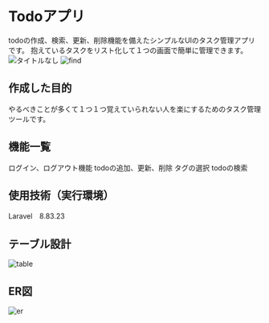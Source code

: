 # Todoアプリ
todoの作成、検索、更新、削除機能を備えたシンプルなUIのタスク管理アプリです。
抱えているタスクをリスト化して１つの画面で簡単に管理できます。
![タイトルなし](https://user-images.githubusercontent.com/108003865/193395679-11f4594f-f89c-4ff1-a844-fa40d1128dc4.png)
![find](https://user-images.githubusercontent.com/108003865/193395728-a37555c1-84a8-44a5-9834-f169f148fbc5.png)


## 作成した目的
やるべきことが多くて１つ１つ覚えていられない人を楽にするためのタスク管理ツールです。

## 機能一覧
ログイン、ログアウト機能
todoの追加、更新、削除
タグの選択
todoの検索

## 使用技術（実行環境）
Laravel　8.83.23

## テーブル設計
![table](https://user-images.githubusercontent.com/108003865/193395732-b2ed6dd6-d367-46fc-b765-6084e603d867.png)


## ER図
![er](https://user-images.githubusercontent.com/108003865/193395738-07f081b5-d63d-4b33-8760-081ccc29b37b.png)
